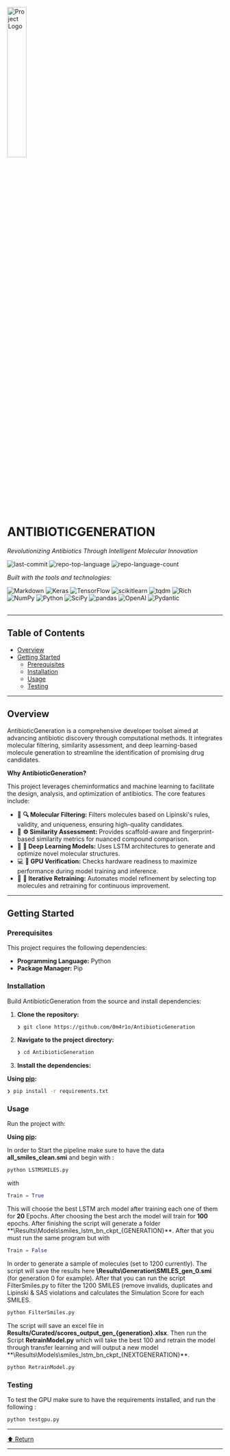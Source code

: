 <div id="top">

<!-- HEADER STYLE: CLASSIC -->
<div align="left">

<img src="AntibioticGeneration.png" width="30%" style="position: relative; top: 0; right: 0;" alt="Project Logo"/>

# ANTIBIOTICGENERATION

<em>Revolutionizing Antibiotics Through Intelligent Molecular Innovation</em>

<!-- BADGES -->
<img src="https://img.shields.io/github/last-commit/0m4r1o/AntibioticGeneration?style=flat&logo=git&logoColor=white&color=0080ff" alt="last-commit">
<img src="https://img.shields.io/github/languages/top/0m4r1o/AntibioticGeneration?style=flat&color=0080ff" alt="repo-top-language">
<img src="https://img.shields.io/github/languages/count/0m4r1o/AntibioticGeneration?style=flat&color=0080ff" alt="repo-language-count">

<em>Built with the tools and technologies:</em>

<img src="https://img.shields.io/badge/Markdown-000000.svg?style=flat&logo=Markdown&logoColor=white" alt="Markdown">
<img src="https://img.shields.io/badge/Keras-D00000.svg?style=flat&logo=Keras&logoColor=white" alt="Keras">
<img src="https://img.shields.io/badge/TensorFlow-FF6F00.svg?style=flat&logo=TensorFlow&logoColor=white" alt="TensorFlow">
<img src="https://img.shields.io/badge/scikitlearn-F7931E.svg?style=flat&logo=scikit-learn&logoColor=white" alt="scikitlearn">
<img src="https://img.shields.io/badge/tqdm-FFC107.svg?style=flat&logo=tqdm&logoColor=black" alt="tqdm">
<img src="https://img.shields.io/badge/Rich-FAE742.svg?style=flat&logo=Rich&logoColor=black" alt="Rich">
<br>
<img src="https://img.shields.io/badge/NumPy-013243.svg?style=flat&logo=NumPy&logoColor=white" alt="NumPy">
<img src="https://img.shields.io/badge/Python-3776AB.svg?style=flat&logo=Python&logoColor=white" alt="Python">
<img src="https://img.shields.io/badge/SciPy-8CAAE6.svg?style=flat&logo=SciPy&logoColor=white" alt="SciPy">
<img src="https://img.shields.io/badge/pandas-150458.svg?style=flat&logo=pandas&logoColor=white" alt="pandas">
<img src="https://img.shields.io/badge/OpenAI-412991.svg?style=flat&logo=OpenAI&logoColor=white" alt="OpenAI">
<img src="https://img.shields.io/badge/Pydantic-E92063.svg?style=flat&logo=Pydantic&logoColor=white" alt="Pydantic">

</div>
<br>

---

## Table of Contents

- [Overview](#overview)
- [Getting Started](#getting-started)
    - [Prerequisites](#prerequisites)
    - [Installation](#installation)
    - [Usage](#usage)
    - [Testing](#testing)

---

## Overview

AntibioticGeneration is a comprehensive developer toolset aimed at advancing antibiotic discovery through computational methods. It integrates molecular filtering, similarity assessment, and deep learning-based molecule generation to streamline the identification of promising drug candidates.

**Why AntibioticGeneration?**

This project leverages cheminformatics and machine learning to facilitate the design, analysis, and optimization of antibiotics. The core features include:

- 🧬 **🔍 Molecular Filtering:** Filters molecules based on Lipinski's rules, validity, and uniqueness, ensuring high-quality candidates.
- 🧪 **⚙️ Similarity Assessment:** Provides scaffold-aware and fingerprint-based similarity metrics for nuanced compound comparison.
- 🧠 **🧬 Deep Learning Models:** Uses LSTM architectures to generate and optimize novel molecular structures.
- 💻 **🚀 GPU Verification:** Checks hardware readiness to maximize performance during model training and inference.
- 🔄 **🔧 Iterative Retraining:** Automates model refinement by selecting top molecules and retraining for continuous improvement.

---

## Getting Started

### Prerequisites

This project requires the following dependencies:

- **Programming Language:** Python
- **Package Manager:** Pip

### Installation

Build AntibioticGeneration from the source and install dependencies:

1. **Clone the repository:**

    ```sh
    ❯ git clone https://github.com/0m4r1o/AntibioticGeneration
    ```

2. **Navigate to the project directory:**

    ```sh
    ❯ cd AntibioticGeneration
    ```

3. **Install the dependencies:**

**Using [pip](https://pypi.org/project/pip/):**

```sh
❯ pip install -r requirements.txt
```

### Usage

Run the project with:

**Using [pip](https://pypi.org/project/pip/):**

In order to Start the pipeline make sure to have the data **all_smiles_clean.smi** and begin with :

```sh
python LSTMSMILES.py
```
with 
```python
Train = True
```
This will choose the best LSTM arch model after training each one of them for **20** Epochs. After choosing the best arch the model will train for **100** epochs.
After finishing the script will generate a folder **\Results\Models\smiles_lstm_bn_ckpt_{GENERATION}\**. After that you must run the same program but with 
```python
Train = False
```
In order to generate a sample of molecules (set to 1200 currently). The script will save the results here **\Results\Generation\SMILES_gen_0.smi** (for generation 0 for example). After that you can run the script FilterSmiles.py to filter the 1200 SMILES (remove invalids, duplicates and Lipinski & SAS violations and calculates the Simulation Score for each SMILES.
```sh
python FilterSmiles.py
```
The script will save an excel file in **Results/Curated/scores_output_gen_{generation}.xlsx**. Then run the Script **RetrainModel.py** which will take the best 100 and retrain the model through transfer learning and will output a new model **\Results\Models\smiles_lstm_bn_ckpt_{NEXTGENERATION}\**.
```sh
python RetrainModel.py
```


### Testing
To test the GPU make sure to have the requirements installed, and run the following : 
```sh
python testgpu.py
```
---

<div align="left"><a href="#top">⬆ Return</a></div>

---
